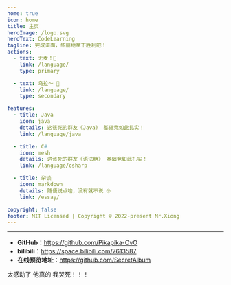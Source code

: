 ```yaml
---
home: true
icon: home
title: 主页
heroImage: /logo.svg
heroText: CodeLearning
tagline: 完成谱面，华丽地拿下胜利吧！
actions:
  - text: 无麦！🤔
    link: /language/
    type: primary

  - text: 乌拉～ 🤯
    link: /language/
    type: secondary

features:
  - title: Java
    icon: java
    details: 这该死的群友《Java》 基础竟如此扎实！
    link: /language/java

  - title: C#
    icon: mesh
    details: 这该死的群友《语法糖》 基础竟如此扎实！
    link: /language/csharp

  - title: 杂谈
    icon: markdown
    details: 随便说点啥，没有就不说 🤓️
    link: /essay/

copyright: false
footer: MIT Licensed | Copyright © 2022-present Mr.Xiong
---
```


<!-- 这是普通主页的案例。你可以在这里放置你的主体内容。
想要使用此布局，你需要在页面 front matter 中设置 `home: true`。-->
---
- **GitHub**：<https://github.com/Pikapika-OvO>
- **bilibili**：<https://space.bilibili.com/7613587>
- **在线预览地址**：<https://github.com/SecretAlbum>

太感动了 他真的 我哭死！！！
